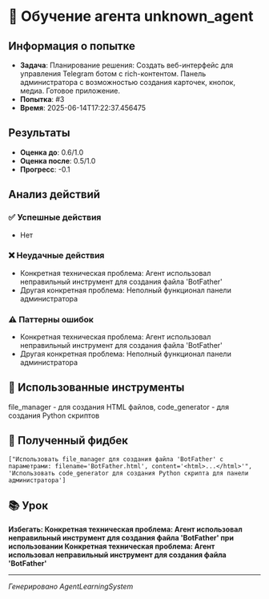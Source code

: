 # 🧠 Обучение агента unknown_agent

## Информация о попытке
- **Задача**: Планирование решения: Создать веб-интерфейс для управления Telegram ботом с rich-контентом. Панель администратора с возможностью создания карточек, кнопок, медиа. Готовое приложение.
- **Попытка**: #3
- **Время**: 2025-06-14T17:22:37.456475

## Результаты
- **Оценка до**: 0.6/1.0
- **Оценка после**: 0.5/1.0
- **Прогресс**: -0.1

## Анализ действий

### ✅ Успешные действия
- Нет

### ❌ Неудачные действия
- Конкретная техническая проблема: Агент использовал неправильный инструмент для создания файла 'BotFather'
- Другая конкретная проблема: Неполный функционал панели администратора

### ⚠️ Паттерны ошибок
- Конкретная техническая проблема: Агент использовал неправильный инструмент для создания файла 'BotFather'
- Другая конкретная проблема: Неполный функционал панели администратора

## 🔧 Использованные инструменты
file_manager - для создания HTML файлов, code_generator - для создания Python скриптов

## 📝 Полученный фидбек
```
["Использовать file_manager для создания файла 'BotFather' с параметрами: filename='BotFather.html', content='<html>...</html>'", 'Использовать code_generator для создания Python скрипта для панели администратора']
```

## 📚 Урок
**Избегать: Конкретная техническая проблема: Агент использовал неправильный инструмент для создания файла 'BotFather' при использовании Конкретная техническая проблема: Агент использовал неправильный инструмент для создания файла 'BotFather'**

---
*Генерировано AgentLearningSystem*
